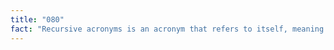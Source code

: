 ```yaml
---
title: "080"
fact: "Recursive acronyms is an acronym that refers to itself, meaning that the acronym is represented in one of the letters. Like VISA (Visa International Service Association) or the programming language PHP (PHP: Hypertext Preprocessor)."
---
```

